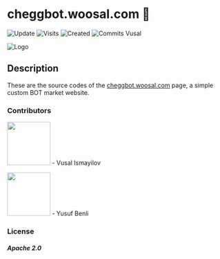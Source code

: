  # cheggbot.woosal.com 👾
![Update](https://badges.pufler.dev/updated/woosal1337/Chegg-Discord-BOT) ![Visits](https://badges.pufler.dev/visits/woosal1337/Chegg-Discord-BOT) ![Created](https://badges.pufler.dev/created/woosal1337/Chegg-Discord-BOT) ![Commits Vusal](https://badges.pufler.dev/commits/monthly/woosal1337)


![Logo](https://woosal.com/1337/woosalsquare.png)


 ## Description
These are the source codes of the [cheggbot.woosal.com](https://cheggbot.woosal.com/) page, a simple custom BOT market website.


### Contributors
<p>
<a href="https://github.com/woosal1337"><img height="100px" width="100px" src="https://woosal.com/1337/holyfuckmecloser.jpg"></a>
	- Vusal Ismayilov
	
<a href="https://github.com/yusufbenliii"><img height="100px" width="100px" src="https://woosal.com/1337/yusufbenli.png"></a>
	- Yusuf Benli

</p>


### License
<h5>Apache 2.0</h5>
